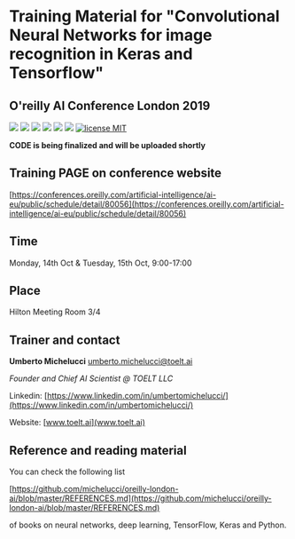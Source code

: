# Training Material for "Convolutional Neural Networks for image recognition in Keras and Tensorflow"

## O'reilly AI Conference London 2019


![](https://img.shields.io/badge/dependencies-TensorFlow20-blue)
![](https://img.shields.io/badge/dependencies-Jupyter-red)
![](https://img.shields.io/github/forks/michelucci/oreilly-london-ai?label=Fork)
![](https://img.shields.io/github/last-commit/michelucci/oreilly-london-ai.svg)
![](https://img.shields.io/github/stars/michelucci/oreilly-london-ai.svg)
![](https://img.shields.io/github/issues/michelucci/oreilly-london-ai.svg)
[![license MIT](https://img.shields.io/badge/license-MIT-green.svg)](https://opensource.org/licenses/MIT)

__CODE is being finalized and will be uploaded shortly__

## Training PAGE on conference website

[https://conferences.oreilly.com/artificial-intelligence/ai-eu/public/schedule/detail/80056](https://conferences.oreilly.com/artificial-intelligence/ai-eu/public/schedule/detail/80056)

## Time

Monday, 14th Oct & Tuesday, 15th Oct,
9:00-17:00

## Place

Hilton Meeting Room 3/4

## Trainer and contact

__Umberto Michelucci__ [umberto.michelucci@toelt.ai](umberto.michelucci@toelt.ai)

_Founder and Chief AI Scientist @ TOELT LLC_

Linkedin: [https://www.linkedin.com/in/umbertomichelucci/](https://www.linkedin.com/in/umbertomichelucci/)

Website: [www.toelt.ai](www.toelt.ai)

## Reference and reading material

You can check the following list

[https://github.com/michelucci/oreilly-london-ai/blob/master/REFERENCES.md](https://github.com/michelucci/oreilly-london-ai/blob/master/REFERENCES.md)

of books on neural networks, deep learning, TensorFlow, Keras and Python.

